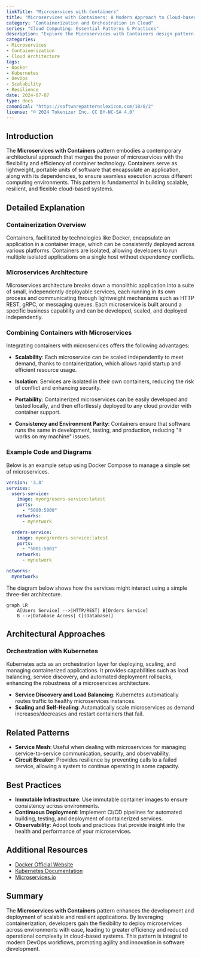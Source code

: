 ```yaml
---
linkTitle: "Microservices with Containers"
title: "Microservices with Containers: A Modern Approach to Cloud-based Architectures"
category: "Containerization and Orchestration in Cloud"
series: "Cloud Computing: Essential Patterns & Practices"
description: "Explore the Microservices with Containers design pattern, where microservices architectures leverage containers to achieve scalability, flexibility, and resilience in cloud environments."
categories:
- Microservices
- Containerization
- Cloud Architecture
tags:
- Docker
- Kubernetes
- DevOps
- Scalability
- Resilience
date: 2024-07-07
type: docs
canonical: "https://softwarepatternslexicon.com/18/8/2"
license: "© 2024 Tokenizer Inc. CC BY-NC-SA 4.0"
---
```


## Introduction

The **Microservices with Containers** pattern embodies a contemporary architectural approach that merges the power of microservices with the flexibility and efficiency of container technology. Containers serve as lightweight, portable units of software that encapsulate an application, along with its dependencies, to ensure seamless execution across different computing environments. This pattern is fundamental in building scalable, resilient, and flexible cloud-based systems.

## Detailed Explanation

### Containerization Overview

Containers, facilitated by technologies like Docker, encapsulate an application in a container image, which can be consistently deployed across various platforms. Containers are isolated, allowing developers to run multiple isolated applications on a single host without dependency conflicts.

### Microservices Architecture

Microservices architecture breaks down a monolithic application into a suite of small, independently deployable services, each running in its own process and communicating through lightweight mechanisms such as HTTP REST, gRPC, or messaging queues. Each microservice is built around a specific business capability and can be developed, scaled, and deployed independently.

### Combining Containers with Microservices

Integrating containers with microservices offers the following advantages:

- **Scalability**: Each microservice can be scaled independently to meet demand, thanks to containerization, which allows rapid startup and efficient resource usage.
  
- **Isolation**: Services are isolated in their own containers, reducing the risk of conflict and enhancing security.

- **Portability**: Containerized microservices can be easily developed and tested locally, and then effortlessly deployed to any cloud provider with container support.

- **Consistency and Environment Parity**: Containers ensure that software runs the same in development, testing, and production, reducing "It works on my machine" issues.

### Example Code and Diagrams

Below is an example setup using Docker Compose to manage a simple set of microservices.

```yaml
version: '3.8'
services:
  users-service:
    image: myorg/users-service:latest
    ports:
      - "5000:5000"
    networks:
      - mynetwork

  orders-service:
    image: myorg/orders-service:latest
    ports:
      - "5001:5001"
    networks:
      - mynetwork

networks:
  mynetwork:
```

The diagram below shows how the services might interact using a simple three-tier architecture.

```mermaid
graph LR
    A[Users Service] -->|HTTP/REST| B[Orders Service]
    B -->|Database Access| C[(Database)]
```

## Architectural Approaches

### Orchestration with Kubernetes

Kubernetes acts as an orchestration layer for deploying, scaling, and managing containerized applications. It provides capabilities such as load balancing, service discovery, and automated deployment rollbacks, enhancing the robustness of a microservices architecture.

- **Service Discovery and Load Balancing**: Kubernetes automatically routes traffic to healthy microservices instances.
- **Scaling and Self-Healing**: Automatically scale microservices as demand increases/decreases and restart containers that fail.

## Related Patterns

- **Service Mesh**: Useful when dealing with microservices for managing service-to-service communication, security, and observability.
- **Circuit Breaker**: Provides resilience by preventing calls to a failed service, allowing a system to continue operating in some capacity.

## Best Practices

- **Immutable Infrastructure**: Use immutable container images to ensure consistency across environments.
- **Continuous Deployment**: Implement CI/CD pipelines for automated building, testing, and deployment of containerized services.
- **Observability**: Adopt tools and practices that provide insight into the health and performance of your microservices.

## Additional Resources

- [Docker Official Website](https://www.docker.com)
- [Kubernetes Documentation](https://kubernetes.io/docs/home/)
- [Microservices.io](https://microservices.io/)

## Summary

The **Microservices with Containers** pattern enhances the development and deployment of scalable and resilient applications. By leveraging containerization, developers gain the flexibility to deploy microservices across environments with ease, leading to greater efficiency and reduced operational complexity in cloud-based systems. This pattern is integral to modern DevOps workflows, promoting agility and innovation in software development.
